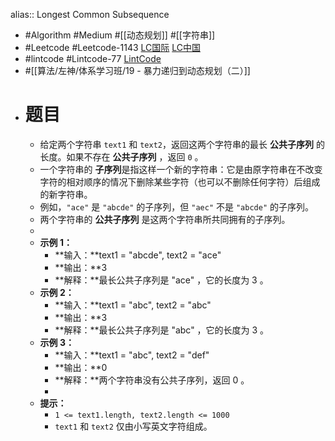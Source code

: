 alias:: Longest Common Subsequence

- #Algorithm #Medium #[[动态规划]] #[[字符串]]
- #Leetcode #Leetcode-1143 [LC国际](https://leetcode.com/problems/longest-common-subsequence/) [LC中国](https://leetcode-cn.com/problems/longest-common-subsequence/)
- #lintcode #Lintcode-77 [LintCode](https://www.lintcode.com/problem/77/)
- #[[算法/左神/体系学习班/19 - 暴力递归到动态规划（二）]]
- # 题目
	- 给定两个字符串 `text1` 和 `text2`，返回这两个字符串的最长 **公共子序列** 的长度。如果不存在 **公共子序列** ，返回 `0` 。
	- 一个字符串的 **子序列**是指这样一个新的字符串：它是由原字符串在不改变字符的相对顺序的情况下删除某些字符（也可以不删除任何字符）后组成的新字符串。
	- 例如，`"ace"` 是 `"abcde"` 的子序列，但 `"aec"` 不是 `"abcde"` 的子序列。
	- 两个字符串的 **公共子序列** 是这两个字符串所共同拥有的子序列。
	-
	- **示例 1：**
		- **输入：**text1 = "abcde", text2 = "ace"
		- **输出：**3
		- **解释：**最长公共子序列是 "ace" ，它的长度为 3 。
	- **示例 2：**
		- **输入：**text1 = "abc", text2 = "abc"
		- **输出：**3
		- **解释：**最长公共子序列是 "abc" ，它的长度为 3 。
	- **示例 3：**
		- **输入：**text1 = "abc", text2 = "def"
		- **输出：**0
		- **解释：**两个字符串没有公共子序列，返回 0 。
		-
	- **提示：**
		- `1 <= text1.length, text2.length <= 1000`
		- `text1` 和 `text2` 仅由小写英文字符组成。
